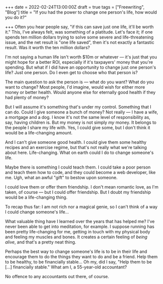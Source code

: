 +++
date = 2022-02-24T13:00:00Z
draft = true
tags = ["Freewriting", "Blog"]
title = "If you had the power to change one person's life, how would you do it?"

+++
Often you hear people say, "if this can save just one life, it'll be worth it." This, I've always felt, was something of a platitude. Let's face it; if one spends ten million dollars trying to solve some severe and life-threatening issue, and the net result is "one life saved", then it's not exactly a fantastic result. Was it worth the ten million dollars?

<!--more-->

I'm not saying a human life isn't worth $10m or whatever — it's just that you might hope for a better ROI, especially if it's taxpayers' money that you're spending. But what if I did have an opportunity to change just one person's life? Just one person. Do I even get to choose who that person is?

The main question to ask the person is — what do you want? What do you want to change? Most people, I'd imagine, would wish for either more money or better health. Would anyone else for eternally good health if they had plenty of money?

But I will assume it's something that's under my control. Something that I can do. Could I give someone a bunch of money? Not really — I have a wife, a mortgage and a dog. I know it's not the same level of responsibility as, say, having children is. But my money is not simply _my_ money. It belongs to the people I share my life with. Yes, I could give some, but I don't think it would be a life-changing amount.

And I can't give someone good health. I could give them some healthy recipes and an exercise regime, but that's not really what we're talking about here. Life-changing. What on earth could I do to change someone's life.

Maybe there is something I could teach them. I could take a poor person and teach them how to code, and they could become a web developer, like me. Ugh, what an awful "gift" to bestow upon someone. 

I could love them or offer them friendship. I don't mean romantic love, as I'm taken, of course — but I could offer friendship. But I doubt my friendship would be a life-changing thing. 

To recap thus far: I am not rich nor a magical genie, so I can't think of a way I could change someone's life...

What valuable thing have I learned over the years that has helped me? I've never been able to get into meditation, for example. I suppose running has been pretty life-changing for me, getting in touch with my physical body and feeling my muscles and bones. It creates a certain feeling of _being alive_, and that's a pretty neat thing. 

Perhaps the best way to change someone's life is to be in their life and encourage them to do the things they want to do and be a friend. Help them to be healthy, to be financially stable... Oh my, did I say, "Help them to be \[...\] financially stable." What am I, a 55-year-old accountant?

No offence to any accountants out there, of course. 